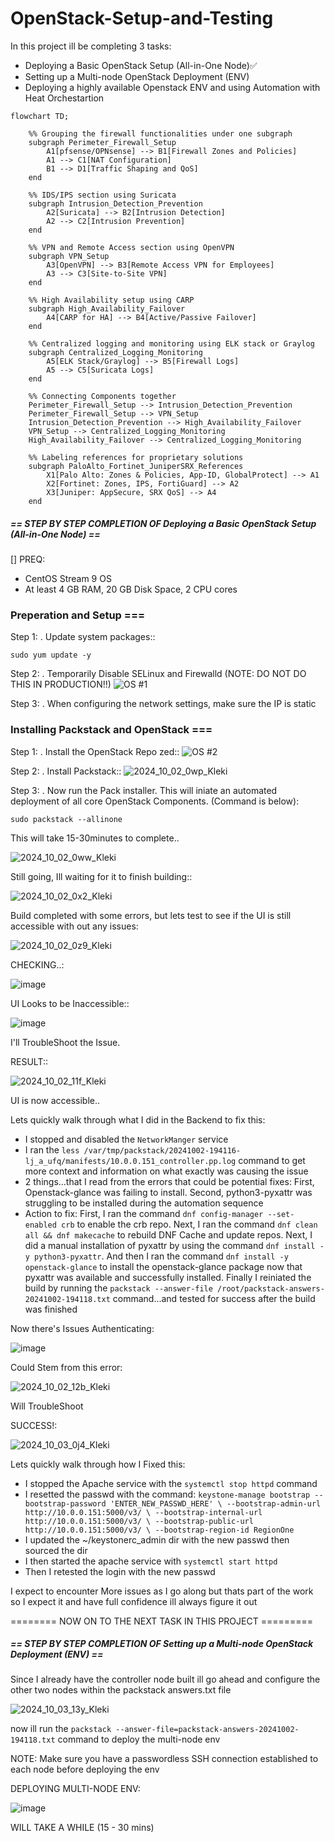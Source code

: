 # OpenStack-Setup-and-Testing
In this project ill be completing 3 tasks:

- Deploying a Basic OpenStack Setup (All-in-One Node)✅
- Setting up a Multi-node OpenStack Deployment (ENV)
- Deploying a highly available Openstack ENV and using Automation with Heat Orchestartion

```mermaid
flowchart TD;

    %% Grouping the firewall functionalities under one subgraph
    subgraph Perimeter_Firewall_Setup
        A1[pfsense/OPNsense] --> B1[Firewall Zones and Policies]
        A1 --> C1[NAT Configuration]
        B1 --> D1[Traffic Shaping and QoS]
    end

    %% IDS/IPS section using Suricata
    subgraph Intrusion_Detection_Prevention
        A2[Suricata] --> B2[Intrusion Detection]
        A2 --> C2[Intrusion Prevention]
    end
    
    %% VPN and Remote Access section using OpenVPN
    subgraph VPN_Setup
        A3[OpenVPN] --> B3[Remote Access VPN for Employees]
        A3 --> C3[Site-to-Site VPN]
    end

    %% High Availability setup using CARP
    subgraph High_Availability_Failover
        A4[CARP for HA] --> B4[Active/Passive Failover]
    end
    
    %% Centralized logging and monitoring using ELK stack or Graylog
    subgraph Centralized_Logging_Monitoring
        A5[ELK Stack/Graylog] --> B5[Firewall Logs]
        A5 --> C5[Suricata Logs]
    end

    %% Connecting Components together
    Perimeter_Firewall_Setup --> Intrusion_Detection_Prevention
    Perimeter_Firewall_Setup --> VPN_Setup
    Intrusion_Detection_Prevention --> High_Availability_Failover
    VPN_Setup --> Centralized_Logging_Monitoring
    High_Availability_Failover --> Centralized_Logging_Monitoring

    %% Labeling references for proprietary solutions
    subgraph PaloAlto_Fortinet_JuniperSRX_References
        X1[Palo Alto: Zones & Policies, App-ID, GlobalProtect] --> A1
        X2[Fortinet: Zones, IPS, FortiGuard] --> A2
        X3[Juniper: AppSecure, SRX QoS] --> A4
    end
```

##### == STEP BY STEP COMPLETION OF Deploying a Basic OpenStack Setup (All-in-One Node) == ########
[] PREQ:
+ CentOS Stream 9 OS
+ At least 4 GB RAM, 20 GB Disk Space, 2 CPU cores

### Preperation and Setup ===

Step 1: .
Update system packages::
```
sudo yum update -y
```
Step 2: .
Temporarily Disable SELinux and Firewalld (NOTE: DO NOT DO THIS IN PRODUCTION!!)
![OS #1](https://github.com/user-attachments/assets/12aad4d5-11eb-47eb-a10a-06f5f955c69a)

Step 3: .
When configuring the network settings, make sure the IP is static

### Installing Packstack and OpenStack ===

Step 1: .
Install the OpenStack Repo zed::
![OS #2](https://github.com/user-attachments/assets/65f312b5-bec2-4b2e-8e59-ca353de21b1b)

Step 2: .
Install Packstack::
![2024_10_02_0wp_Kleki](https://github.com/user-attachments/assets/34cd10d6-a95c-4918-afe7-7b973ed99495)

Step 3: .
Now run the Pack installer. This will iniate an automated deployment of all core OpenStack Components. (Command is below):

```
sudo packstack --allinone
```
This will take 15-30minutes to complete..

![2024_10_02_0ww_Kleki](https://github.com/user-attachments/assets/786d2154-5986-4a7c-8ffe-3d32980bb34a)

Still going, Ill waiting for it to finish building::

![2024_10_02_0x2_Kleki](https://github.com/user-attachments/assets/9e488648-4b51-45ba-82bd-3788d2f54285)

Build completed with some errors, but lets test to see if the UI is still accessible with out any issues:

![2024_10_02_0z9_Kleki](https://github.com/user-attachments/assets/59add165-fbc4-47c7-8a01-40f2791df822)

CHECKING..:

![image](https://github.com/user-attachments/assets/b90b4124-5f50-4efe-bff0-23f186e95188)

UI Looks to be Inaccessible::

![image](https://github.com/user-attachments/assets/5f0b1973-9ec5-4777-b973-28dd3b66010d)

I'll TroubleShoot the Issue.

RESULT::

![2024_10_02_11f_Kleki](https://github.com/user-attachments/assets/ed366bbd-07d7-4e76-bfc6-4c66a3170783)

UI is now accessible..

Lets quickly walk through what I did in the Backend to fix this:

- I stopped and disabled the `NetworkManger` service
- I ran the `less /var/tmp/packstack/20241002-194116-lj_a_ufq/manifests/10.0.0.151_controller.pp.log` command to get more context and information on what exactly was causing the issue
- 2 things...that I read from the errors that could be potential fixes: First, Openstack-glance was failing to install. Second, python3-pyxattr was struggling to be installed during the automation sequence
- Action to fix: First, I ran the command `dnf config-manager --set-enabled crb` to enable the crb repo. Next, I ran the command `dnf clean all && dnf makecache` to rebuild DNF Cache and update repos. Next, I did a manual installation of pyxattr by using the command `dnf install -y python3-pyxattr`. And then I ran the command `dnf install -y openstack-glance` to install the openstack-glance package now that pyxattr was available and successfully installed. Finally I reiniated the build by running the `packstack --answer-file /root/packstack-answers-20241002-194118.txt` command...and tested for success after the build was finished

Now there's Issues Authenticating:

![image](https://github.com/user-attachments/assets/e20bb93a-377d-4194-ac3d-7e8e4d1d7c8b)

Could Stem from this error:

![2024_10_02_12b_Kleki](https://github.com/user-attachments/assets/06cb96c0-956d-4cd3-86a1-a4075dc60fda)

Will TroubleShoot

SUCCESS!:

![2024_10_03_0j4_Kleki](https://github.com/user-attachments/assets/597b9651-e1f7-4ab4-8a50-769019099cd2)


Lets quickly walk through how I Fixed this:

- I stopped the Apache service with the `systemctl stop httpd` command
- I resetted the passwd with the command: `keystone-manage bootstrap --bootstrap-password 'ENTER_NEW_PASSWD_HERE' \
    --bootstrap-admin-url http://10.0.0.151:5000/v3/ \
    --bootstrap-internal-url http://10.0.0.151:5000/v3/ \
    --bootstrap-public-url http://10.0.0.151:5000/v3/ \
    --bootstrap-region-id RegionOne`
- I updated the ~/keystonerc_admin dir with the new passwd then sourced the dir
- I then started the apache service with `systemctl start httpd`
- Then I retested the login with the new passwd

I expect to encounter More issues as I go along but thats part of the work so I expect it and have full confidence ill always figure it out

======== NOW ON TO THE NEXT TASK IN THIS PROJECT =========

##### == STEP BY STEP COMPLETION OF Setting up a Multi-node OpenStack Deployment (ENV) == ########

Since I already have the controller node built ill go ahead and configure the other two nodes within the packstack answers.txt file

![2024_10_03_13y_Kleki](https://github.com/user-attachments/assets/12bd8e83-3f4a-49a6-b032-303d051aa543)

now ill run the `packstack --answer-file=packstack-answers-20241002-194118.txt` command to deploy the multi-node env

NOTE: Make sure you have a passwordless SSH connection established to each node before deploying the env

DEPLOYING MULTI-NODE ENV:

![image](https://github.com/user-attachments/assets/51c0711b-f1ae-49f0-bfd7-6ba7089e5997)

WILL TAKE A WHILE (15 - 30 mins)


